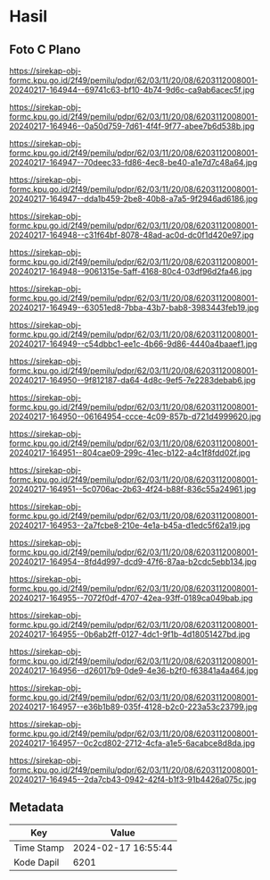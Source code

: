 # Hasil

## Foto C Plano

https://sirekap-obj-formc.kpu.go.id/2f49/pemilu/pdpr/62/03/11/20/08/6203112008001-20240217-164944--69741c63-bf10-4b74-9d6c-ca9ab6acec5f.jpg

https://sirekap-obj-formc.kpu.go.id/2f49/pemilu/pdpr/62/03/11/20/08/6203112008001-20240217-164946--0a50d759-7d61-4f4f-9f77-abee7b6d538b.jpg

https://sirekap-obj-formc.kpu.go.id/2f49/pemilu/pdpr/62/03/11/20/08/6203112008001-20240217-164947--70deec33-fd86-4ec8-be40-a1e7d7c48a64.jpg

https://sirekap-obj-formc.kpu.go.id/2f49/pemilu/pdpr/62/03/11/20/08/6203112008001-20240217-164947--dda1b459-2be8-40b8-a7a5-9f2946ad6186.jpg

https://sirekap-obj-formc.kpu.go.id/2f49/pemilu/pdpr/62/03/11/20/08/6203112008001-20240217-164948--c31f64bf-8078-48ad-ac0d-dc0f1d420e97.jpg

https://sirekap-obj-formc.kpu.go.id/2f49/pemilu/pdpr/62/03/11/20/08/6203112008001-20240217-164948--9061315e-5aff-4168-80c4-03df96d2fa46.jpg

https://sirekap-obj-formc.kpu.go.id/2f49/pemilu/pdpr/62/03/11/20/08/6203112008001-20240217-164949--63051ed8-7bba-43b7-bab8-3983443feb19.jpg

https://sirekap-obj-formc.kpu.go.id/2f49/pemilu/pdpr/62/03/11/20/08/6203112008001-20240217-164949--c54dbbc1-ee1c-4b66-9d86-4440a4baaef1.jpg

https://sirekap-obj-formc.kpu.go.id/2f49/pemilu/pdpr/62/03/11/20/08/6203112008001-20240217-164950--9f812187-da64-4d8c-9ef5-7e2283debab6.jpg

https://sirekap-obj-formc.kpu.go.id/2f49/pemilu/pdpr/62/03/11/20/08/6203112008001-20240217-164950--06164954-ccce-4c09-857b-d721d4999620.jpg

https://sirekap-obj-formc.kpu.go.id/2f49/pemilu/pdpr/62/03/11/20/08/6203112008001-20240217-164951--804cae09-299c-41ec-b122-a4c1f8fdd02f.jpg

https://sirekap-obj-formc.kpu.go.id/2f49/pemilu/pdpr/62/03/11/20/08/6203112008001-20240217-164951--5c0706ac-2b63-4f24-b88f-836c55a24961.jpg

https://sirekap-obj-formc.kpu.go.id/2f49/pemilu/pdpr/62/03/11/20/08/6203112008001-20240217-164953--2a7fcbe8-210e-4e1a-b45a-d1edc5f62a19.jpg

https://sirekap-obj-formc.kpu.go.id/2f49/pemilu/pdpr/62/03/11/20/08/6203112008001-20240217-164954--8fd4d997-dcd9-47f6-87aa-b2cdc5ebb134.jpg

https://sirekap-obj-formc.kpu.go.id/2f49/pemilu/pdpr/62/03/11/20/08/6203112008001-20240217-164955--7072f0df-4707-42ea-93ff-0189ca049bab.jpg

https://sirekap-obj-formc.kpu.go.id/2f49/pemilu/pdpr/62/03/11/20/08/6203112008001-20240217-164955--0b6ab2ff-0127-4dc1-9f1b-4d18051427bd.jpg

https://sirekap-obj-formc.kpu.go.id/2f49/pemilu/pdpr/62/03/11/20/08/6203112008001-20240217-164956--d26017b9-0de9-4e36-b2f0-f63841a4a464.jpg

https://sirekap-obj-formc.kpu.go.id/2f49/pemilu/pdpr/62/03/11/20/08/6203112008001-20240217-164957--e36b1b89-035f-4128-b2c0-223a53c23799.jpg

https://sirekap-obj-formc.kpu.go.id/2f49/pemilu/pdpr/62/03/11/20/08/6203112008001-20240217-164957--0c2cd802-2712-4cfa-a1e5-6acabce8d8da.jpg

https://sirekap-obj-formc.kpu.go.id/2f49/pemilu/pdpr/62/03/11/20/08/6203112008001-20240217-164945--2da7cb43-0942-42f4-b1f3-91b4426a075c.jpg


## Metadata

| Key        | Value               |
| ---------- | ------------------- |
| Time Stamp | 2024-02-17 16:55:44 |
| Kode Dapil | 6201                |



